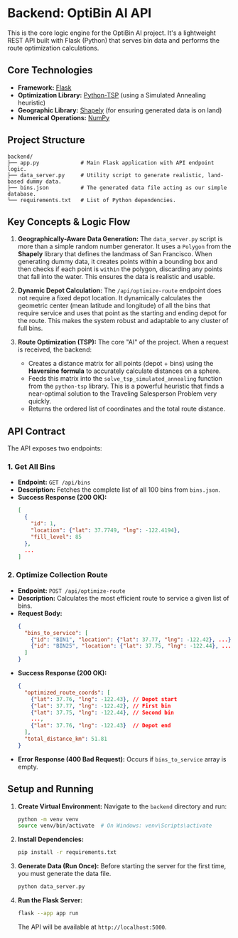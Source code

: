 # Backend: OptiBin AI API

This is the core logic engine for the OptiBin AI project. It's a lightweight REST API built with Flask (Python) that serves bin data and performs the route optimization calculations.

## Core Technologies

-   **Framework:** [Flask](https://flask.palletsprojects.com/)
-   **Optimization Library:** [Python-TSP](https://pypi.org/project/python-tsp/) (using a Simulated Annealing heuristic)
-   **Geographic Library:** [Shapely](https://pypi.org/project/Shapely/) (for ensuring generated data is on land)
-   **Numerical Operations:** [NumPy](https://numpy.org/)

## Project Structure

```
backend/
├── app.py             # Main Flask application with API endpoint logic.
├── data_server.py     # Utility script to generate realistic, land-based dummy data.
├── bins.json          # The generated data file acting as our simple database.
└── requirements.txt   # List of Python dependencies.
```

## Key Concepts & Logic Flow

1.  **Geographically-Aware Data Generation:** The `data_server.py` script is more than a simple random number generator. It uses a `Polygon` from the **Shapely** library that defines the landmass of San Francisco. When generating dummy data, it creates points within a bounding box and then checks if each point is `within` the polygon, discarding any points that fall into the water. This ensures the data is realistic and usable.

2.  **Dynamic Depot Calculation:** The `/api/optimize-route` endpoint does not require a fixed depot location. It dynamically calculates the geometric center (mean latitude and longitude) of all the bins that require service and uses that point as the starting and ending depot for the route. This makes the system robust and adaptable to any cluster of full bins.

3.  **Route Optimization (TSP):** The core "AI" of the project. When a request is received, the backend:
    *   Creates a distance matrix for all points (depot + bins) using the **Haversine formula** to accurately calculate distances on a sphere.
    *   Feeds this matrix into the `solve_tsp_simulated_annealing` function from the `python-tsp` library. This is a powerful heuristic that finds a near-optimal solution to the Traveling Salesperson Problem very quickly.
    *   Returns the ordered list of coordinates and the total route distance.

## API Contract

The API exposes two endpoints:

### 1. Get All Bins

-   **Endpoint:** `GET /api/bins`
-   **Description:** Fetches the complete list of all 100 bins from `bins.json`.
-   **Success Response (200 OK):**
    ```json
    [
      {
        "id": 1,
        "location": {"lat": 37.7749, "lng": -122.4194},
        "fill_level": 85
      },
      ...
    ]
    ```

### 2. Optimize Collection Route

-   **Endpoint:** `POST /api/optimize-route`
-   **Description:** Calculates the most efficient route to service a given list of bins.
-   **Request Body:**
    ```json
    {
      "bins_to_service": [
        {"id": "BIN1", "location": {"lat": 37.77, "lng": -122.42}, ...},
        {"id": "BIN25", "location": {"lat": 37.75, "lng": -122.44}, ...}
      ]
    }
    ```
-   **Success Response (200 OK):**
    ```json
    {
      "optimized_route_coords": [
        {"lat": 37.76, "lng": -122.43}, // Depot start
        {"lat": 37.77, "lng": -122.42}, // First bin
        {"lat": 37.75, "lng": -122.44}, // Second bin
        ...,
        {"lat": 37.76, "lng": -122.43}  // Depot end
      ],
      "total_distance_km": 51.81
    }
    ```
-   **Error Response (400 Bad Request):** Occurs if `bins_to_service` array is empty.

## Setup and Running

1.  **Create Virtual Environment:**
    Navigate to the `backend` directory and run:
    ```bash
    python -m venv venv
    source venv/bin/activate  # On Windows: venv\Scripts\activate
    ```

2.  **Install Dependencies:**
    ```bash
    pip install -r requirements.txt
    ```

3.  **Generate Data (Run Once):**
    Before starting the server for the first time, you must generate the data file.
    ```bash
    python data_server.py
    ```

4.  **Run the Flask Server:**
    ```bash
    flask --app app run
    ```
    The API will be available at `http://localhost:5000`.